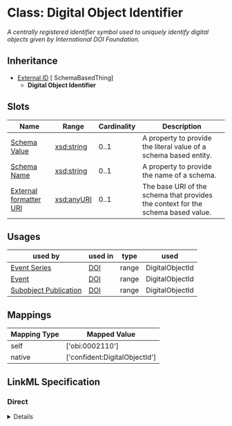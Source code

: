 # Class: Digital Object Identifier
_A centrally registered identifier symbol used to uniquely identify digital objects given by International DOI Foundation._







## Inheritance
* [External ID](ExternalIdentifier.md) [ SchemaBasedThing]
    * **Digital Object Identifier**



## Slots

| Name | Range | Cardinality | Description  | 
| ---  | --- | --- | --- | 
| [Schema Value](schema_value.md) | [xsd:string](http://www.w3.org/2001/XMLSchema#string) | 0..1 | A property to provide the literal value of a schema based entity.  | 
| [Schema Name](schema_name.md) | [xsd:string](http://www.w3.org/2001/XMLSchema#string) | 0..1 | A property to provide the name of a schema.  | 
| [External formatter URI](schema_base_uri.md) | [xsd:anyURI](http://www.w3.org/2001/XMLSchema#anyURI) | 0..1 | The base URI of the schema that provides the context for the schema based value.  | 


## Usages


| used by | used in | type | used |
| ---  | --- | --- | --- |
| [Event Series](EventSeries.md) | [DOI](has_doi.md) | range | DigitalObjectId |
| [Event](Event.md) | [DOI](has_doi.md) | range | DigitalObjectId |
| [Subobject Publication](Publication.md) | [DOI](has_doi.md) | range | DigitalObjectId |












## Mappings

| Mapping Type | Mapped Value |
| ---  | ---  |
| self | ['obi:0002110'] |
| native | ['confident:DigitalObjectId'] |


## LinkML Specification

<!-- TODO: investigate https://stackoverflow.com/questions/37606292/how-to-create-tabbed-code-blocks-in-mkdocs-or-sphinx -->

### Direct

<details>
```yaml
name: DigitalObjectId
description: A centrally registered identifier symbol used to uniquely identify digital
  objects given by International DOI Foundation.
title: Digital Object Identifier
from_schema: https://raw.githubusercontent.com/TIBHannover/ConfIDent_schema/%238_naming/src/linkml/ConfIDent_schema.yaml
is_a: ExternalIdentifier
slot_usage:
  schema_name:
    name: schema_name
    ifabsent: string(DOI)
  schema_base_uri:
    name: schema_base_uri
    ifabsent: uri(https://doi.org/)
class_uri: obi:0002110

```
</details>

### Induced

<details>
```yaml
name: DigitalObjectId
description: A centrally registered identifier symbol used to uniquely identify digital
  objects given by International DOI Foundation.
title: Digital Object Identifier
from_schema: https://raw.githubusercontent.com/TIBHannover/ConfIDent_schema/%238_naming/src/linkml/ConfIDent_schema.yaml
is_a: ExternalIdentifier
slot_usage:
  schema_name:
    name: schema_name
    ifabsent: string(DOI)
  schema_base_uri:
    name: schema_base_uri
    ifabsent: uri(https://doi.org/)
attributes:
  schema_value:
    name: schema_value
    description: A property to provide the literal value of a schema based entity.
    title: Schema Value
    from_schema: https://raw.githubusercontent.com/TIBHannover/ConfIDent_schema/%238_naming/src/linkml/ConfIDent_schema.yaml
    alias: schema_value
    owner: DigitalObjectId
    range: string
  schema_name:
    name: schema_name
    description: A property to provide the name of a schema.
    title: Schema Name
    from_schema: https://raw.githubusercontent.com/TIBHannover/ConfIDent_schema/%238_naming/src/linkml/ConfIDent_schema.yaml
    ifabsent: string(DOI)
    alias: schema_name
    owner: DigitalObjectId
    range: string
  schema_base_uri:
    name: schema_base_uri
    description: The base URI of the schema that provides the context for the schema
      based value.
    title: External formatter URI
    from_schema: https://raw.githubusercontent.com/TIBHannover/ConfIDent_schema/%238_naming/src/linkml/ConfIDent_schema.yaml
    ifabsent: uri(https://doi.org/)
    alias: schema_base_uri
    owner: DigitalObjectId
    range: uriorcurie
class_uri: obi:0002110

```
</details>